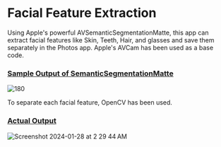 <h1><b>Facial Feature Extraction</b></h1>

Using Apple's powerful AVSemanticSegmentationMatte, this app can extract facial features like Skin, Teeth, Hair, and glasses and save them separately in the Photos app.
Apple's AVCam has been used as a base code.


<h3><ins>Sample Output of SemanticSegmentationMatte</ins></h3>

![180](https://github.com/tusharC95/Skin_Hair_Teeth_Glasses_Detection/assets/64319078/3d711baa-014e-4f3c-8276-d217b65e5939)



To separate each facial feature, OpenCV has been used.


<h3><ins>Actual Output</ins></h3>


![Screenshot 2024-01-28 at 2 29 44 AM](https://github.com/tusharC95/Skin_Hair_Teeth_Glasses_Detection/assets/64319078/c48e3956-4b31-4c65-b863-4b8aa2a6c89b)



